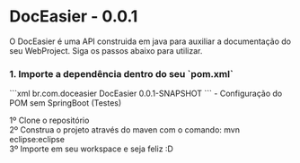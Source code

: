 # DocEasier - 0.0.1
O DocEasier é uma API construida em java para auxiliar a documentação do seu WebProject. Siga os passos abaixo para utilizar.<br/>

<h3>1. Importe a dependência dentro do seu `pom.xml`</h3>
```xml
    <dependency>
			<groupId>br.com.doceasier</groupId>
			<artifactId>DocEasier</artifactId>
			<version>0.0.1-SNAPSHOT</version>
		</dependency>
```
- Configuração do POM sem SpringBoot (Testes)

1º Clone o repositório<br/>
2º Construa o projeto através do maven com o comando: mvn eclipse:eclipse<br/>
3º Importe em seu workspace e seja feliz :D
